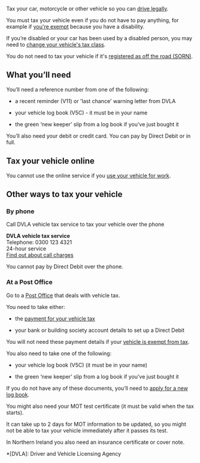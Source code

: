 Tax your car, motorcycle or other vehicle so you can [drive legally](/legal-obligations-drivers-riders).

You must tax your vehicle even if you do not have to pay anything, for example if [you're exempt](/vehicle-exempt-from-vehicle-tax) because you have a disability.

<div class="callout">

If you’re disabled or your car has been used by a disabled person, you may need to [change your vehicle's tax class](/change-vehicle-tax-class/tax-due-to-run-out-or-changing-if-vehicle-is-exempt).
</div>

You do not need to tax your vehicle if it's [registered as off the road (SORN)](/make-a-sorn).

## What you’ll need

You’ll need a reference number from one of the following:

- a recent reminder (V11) or 'last chance' warning letter from DVLA

- your vehicle log book (V5C) - it must be in your name

- the green ‘new keeper’ slip from a log book if you’ve just bought it

You’ll also need your debit or credit card. You can pay by Direct Debit or in full.

## Tax your vehicle online

You cannot use the online service if you [use your vehicle for work](/vehicles-you-use-for-work).

## Other ways to tax your vehicle

### By phone

Call DVLA vehicle tax service to tax your vehicle over the phone

<div class="callout-reverse">

**DVLA vehicle tax service**  
Telephone: 0300 123 4321  
24-hour service  
[Find out about call charges](/call-charges)   
</div>

You cannot pay by Direct Debit over the phone.

### At a Post Office

Go to a [Post Office](http://www.postoffice.co.uk/branch-finder) that deals with vehicle tax.

You need to take either:

- the [payment for your vehicle tax](/vehicle-tax-rate-tables)

- your bank or building society account details to set up a Direct Debit

You will not need these payment details if your [vehicle is exempt from tax](/vehicle-exempt-from-vehicle-tax).

You also need to take one of the following:

- your vehicle log book (V5C) (it must be in your name)

- the green ‘new keeper’ slip from a log book if you’ve just bought it

<div class="callout">

If you do not have any of these documents, you’ll need to [apply for a new log book](/vehicle-log-book).
</div>

You might also need your MOT test certificate (it must be valid when the tax starts).

It can take up to 2 days for MOT information to be updated, so you might not be able to tax your vehicle immediately after it passes its test.

<div class="callout">

In Northern Ireland you also need an insurance certificate or cover note.
</div>

*[DVLA]: Driver and Vehicle Licensing Agency
